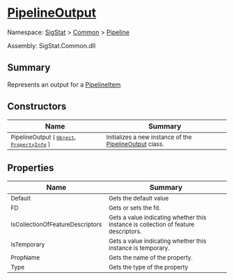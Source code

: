 # [PipelineOutput](./PipelineOutput.md)

Namespace: [SigStat]() > [Common](./../README.md) > [Pipeline](./README.md)

Assembly: SigStat.Common.dll

## Summary
Represents an output for a [PipelineItem](https://github.com/hargitomi97/sigstat/blob/master/docs/md/.md)

## Constructors

| Name | Summary | 
| --- | --- | 
| <sub>PipelineOutput ( [`Object`](https://docs.microsoft.com/en-us/dotnet/api/System.Object), [`PropertyInfo`](https://docs.microsoft.com/en-us/dotnet/api/System.Reflection.PropertyInfo) )</sub><div style="pointer-events:none; cursor:default; width=500px;"></div>| <sub>Initializes a new instance of the [PipelineOutput](https://github.com/hargitomi97/sigstat/blob/master/docs/md/SigStat/Common/Pipeline/PipelineOutput.md) class.</sub>| <br>


## Properties

| Name | Summary | 
| --- | --- | 
| <sub>Default</sub><div style="pointer-events:none; cursor:default; width=500px;"></div>| <sub>Gets the default value</sub>| <br>
| <sub>FD</sub><div style="pointer-events:none; cursor:default; width=500px;"></div>| <sub>Gets or sets the fd.</sub>| <br>
| <sub>IsCollectionOfFeatureDescriptors</sub><div style="pointer-events:none; cursor:default; width=500px;"></div>| <sub>Gets a value indicating whether this instance is collection of feature descriptors.</sub>| <br>
| <sub>IsTemporary</sub><div style="pointer-events:none; cursor:default; width=500px;"></div>| <sub>Gets a value indicating whether this instance is temporary.</sub>| <br>
| <sub>PropName</sub><div style="pointer-events:none; cursor:default; width=500px;"></div>| <sub>Gets the name of the property.</sub>| <br>
| <sub>Type</sub><div style="pointer-events:none; cursor:default; width=500px;"></div>| <sub>Gets the type of the property</sub>| <br>


